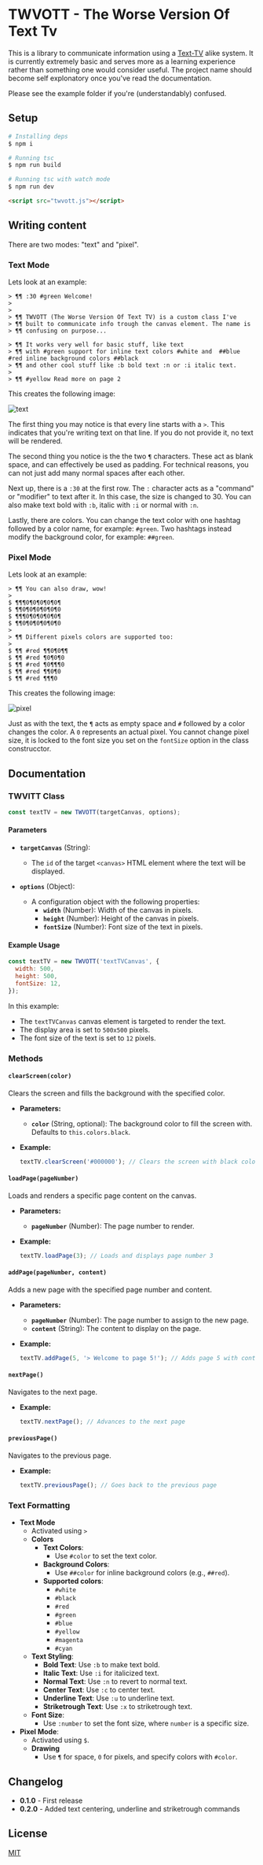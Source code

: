 # TWVOTT - The Worse Version Of Text Tv

This is a library to communicate information using a [Text-TV](https://www.svt.se/text-tv/100) alike system. It is currently extremely basic and serves more as a learning experience rather than something one would consider useful. The project name should become self explonatory once you've read the documentation.

Please see the example folder if you're (understandably) confused.

## Setup

```bash
# Installing deps
$ npm i

# Running tsc
$ npm run build

# Running tsc with watch mode
$ npm run dev
```

```html
<script src="twvott.js"></script>
```

## Writing content

There are two modes: "text" and "pixel".

### Text Mode

Lets look at an example:

```
> ¶¶ :30 #green Welcome!
>
>
> ¶¶ TWVOTT (The Worse Version Of Text TV) is a custom class I've
> ¶¶ built to communicate info trough the canvas element. The name is
> ¶¶ confusing on purpose...

> ¶¶ It works very well for basic stuff, like text
> ¶¶ with #green support for inline text colors #white and  ##blue #red inline background colors ##black
> ¶¶ and other cool stuff like :b bold text :n or :i italic text.
>
> ¶¶ #yellow Read more on page 2
```

This creates the following image:

![text](https://github.com/user-attachments/assets/553a753c-4fe8-4b6b-8695-12b3000338dd)

The first thing you may notice is that every line starts with a `>`. This indicates that you're writing text on that line. If you do not provide it, no text will be rendered.

The second thing you notice is the the two `¶` characters. These act as blank space, and can effectively be used as padding. For technical reasons, you can not just add many normal spaces after each other.

Next up, there is a `:30` at the first row. The `:` character acts as a "command" or "modifier" to text after it. In this case, the size is changed to 30. You can also make text bold with `:b`, italic with `:i` or normal with `:n`.

Lastly, there are colors. You can change the text color with one hashtag followed by a color name, for example: `#green`. Two hashtags instead modify the background color, for example: `##green`.

### Pixel Mode

Lets look at an example:

```
> ¶¶ You can also draw, wow!
>
$ ¶¶¶0¶0¶0¶0¶0¶
$ ¶¶0¶0¶0¶0¶0¶0
$ ¶¶¶0¶0¶0¶0¶0¶
$ ¶¶0¶0¶0¶0¶0¶0
>
> ¶¶ Different pixels colors are supported too:
>
$ ¶¶ #red ¶¶0¶0¶¶
$ ¶¶ #red ¶0¶0¶0
$ ¶¶ #red ¶0¶¶¶0
$ ¶¶ #red ¶¶0¶0
$ ¶¶ #red ¶¶¶0
```

This creates the following image:

![pixel](https://github.com/user-attachments/assets/f80afbcf-ff92-4b65-8841-1bb2dbce3c72)

Just as with the text, the `¶` acts as empty space and `#` followed by a color changes the color. A `0` represents an actual pixel. You cannot change pixel size, it is locked to the font size you set on the `fontSize` option in the class construcctor.

## Documentation

### TWVITT Class

```javascript
const textTV = new TWVOTT(targetCanvas, options);
```

#### Parameters

- **`targetCanvas`** (String):

  - The `id` of the target `<canvas>` HTML element where the text will be displayed.

- **`options`** (Object):
  - A configuration object with the following properties:
    - **`width`** (Number): Width of the canvas in pixels.
    - **`height`** (Number): Height of the canvas in pixels.
    - **`fontSize`** (Number): Font size of the text in pixels.

#### Example Usage

```javascript
const textTV = new TWVOTT('textTVCanvas', {
  width: 500,
  height: 500,
  fontSize: 12,
});
```

In this example:

- The `textTVCanvas` canvas element is targeted to render the text.
- The display area is set to `500x500` pixels.
- The font size of the text is set to `12` pixels.

### Methods

#### `clearScreen(color)`

Clears the screen and fills the background with the specified color.

- **Parameters:**

  - **`color`** (String, optional): The background color to fill the screen with. Defaults to `this.colors.black`.

- **Example:**

  ```javascript
  textTV.clearScreen('#000000'); // Clears the screen with black color
  ```

#### `loadPage(pageNumber)`

Loads and renders a specific page content on the canvas.

- **Parameters:**

  - **`pageNumber`** (Number): The page number to render.

- **Example:**

  ```javascript
  textTV.loadPage(3); // Loads and displays page number 3
  ```

#### `addPage(pageNumber, content)`

Adds a new page with the specified page number and content.

- **Parameters:**

  - **`pageNumber`** (Number): The page number to assign to the new page.
  - **`content`** (String): The content to display on the page.

- **Example:**

  ```javascript
  textTV.addPage(5, '> Welcome to page 5!'); // Adds page 5 with content
  ```

#### `nextPage()`

Navigates to the next page.

- **Example:**

  ```javascript
  textTV.nextPage(); // Advances to the next page
  ```

#### `previousPage()`

Navigates to the previous page.

- **Example:**

  ```javascript
  textTV.previousPage(); // Goes back to the previous page
  ```

### Text Formatting

- **Text Mode**
  - Activated using `>`
  - **Colors**
    - **Text Colors**:
      - Use `#color` to set the text color.
    - **Background Colors**:
      - Use `##color` for inline background colors (e.g., `##red`).
    - **Supported colors**:
      - `#white`
      - `#black`
      - `#red`
      - `#green`
      - `#blue`
      - `#yellow`
      - `#magenta`
      - `#cyan`
  - **Text Styling**:
    - **Bold Text**: Use `:b` to make text bold.
    - **Italic Text**: Use `:i` for italicized text.
    - **Normal Text**: Use `:n` to revert to normal text.
    - **Center Text**: Use `:c` to center text.
    - **Underline Text**: Use `:u` to underline text.
    - **Striketrough Text**: Use `:x` to striketrough text.
  - **Font Size**:
    - Use `:number` to set the font size, where `number` is a specific size.
- **Pixel Mode**:
  - Activated using `$`.
  - **Drawing**
    - Use `¶` for space, `0` for pixels, and specify colors with `#color`.

## Changelog

- **0.1.0** - First release
- **0.2.0** - Added text centering, underline and striketrough commands

## License

[MIT](https://github.com/TheWilley/twvott/blob/main/LICENSE)
